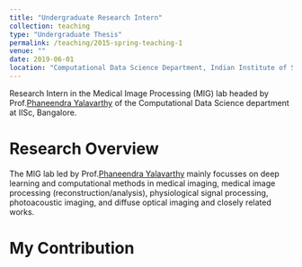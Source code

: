 ```yaml
---
title: "Undergraduate Research Intern"
collection: teaching
type: "Undergraduate Thesis"
permalink: /teaching/2015-spring-teaching-1
venue: ""
date: 2019-06-01
location: "Computational Data Science Department, Indian Institute of Science - Bangalore, India"
---
```


Research Intern in the Medical Image Processing (MIG) lab headed by Prof.[Phaneendra Yalavarthy](http://cds.iisc.ac.in/faculty/yalavarthy/) of the Computational Data Science department at IISc, Bangalore. 

Research Overview
======

The MIG lab led by Prof.[Phaneendra Yalavarthy](http://cds.iisc.ac.in/faculty/yalavarthy/) mainly focusses on deep learning and computational methods in medical imaging, medical image processing (reconstruction/analysis), physiological signal processing, photoacoustic imaging, and diffuse optical imaging and closely related works. 


My Contribution
======

 

